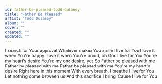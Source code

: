 ```yaml
---
id: father-be-pleased-todd-dulaney
title: "Father Be Pleased"
artist: "Todd Dulaney"
album: ""
cover: ""
created: ""
updated: ""
---
```


I search for Your approval
Whatever makes You smile
I live for You
I love it when You're happy
I love it when You're proud, oh God
I live for You
You're my heart's desire
You're my one desire, yes
So Father be pleased with me
Father be pleased with me
Father be pleased with me
You're my heart's desire
Right here in this moment
With every breath, I breathe
I live for You
Let nothing come between us
And this sacrifice I bring
'Cause I live for You